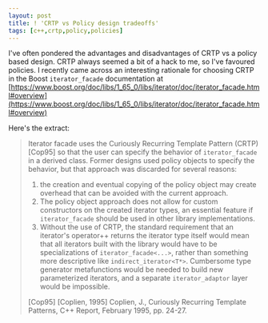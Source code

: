 ```yaml
---
layout: post
title: ! 'CRTP vs Policy design tradeoffs'
tags: [c++,crtp,policy,policies]
---
```

I've often pondered the advantages and disadvantages of CRTP vs a policy based design. CRTP always seemed
a bit of a hack to me, so I've favoured policies. I recently came across an interesting rationale for
choosing CRTP in the Boost `iterator_facade` documentation at
[https://www.boost.org/doc/libs/1_65_0/libs/iterator/doc/iterator_facade.html#overview](https://www.boost.org/doc/libs/1_65_0/libs/iterator/doc/iterator_facade.html#overview)

Here's the extract:
> Iterator facade uses the Curiously Recurring Template Pattern (CRTP) [Cop95] so that the user can specify the
> behavior of `iterator_facade` in a derived class. Former designs used policy objects to specify the behavior,
> but that approach was discarded for several reasons:
>
> 1. the creation and eventual copying of the policy object may create overhead that can be
>    avoided with the current approach.
> 2. The policy object approach does not allow for custom constructors on the created iterator
>    types, an essential feature if `iterator_facade` should be used in other library implementations.
> 3. Without the use of CRTP, the standard requirement that an iterator's operator++ returns the
>    iterator type itself would mean that all iterators built with the library would have to be
>    specializations of `iterator_facade<...>`, rather than something more descriptive like
>    `indirect_iterator<T*>`. Cumbersome type generator metafunctions would be needed to build
>    new parameterized iterators, and a separate `iterator_adaptor` layer would be impossible.
>
> [Cop95] [Coplien, 1995] Coplien, J., Curiously Recurring Template Patterns, C++ Report, February 1995, pp. 24-27.


